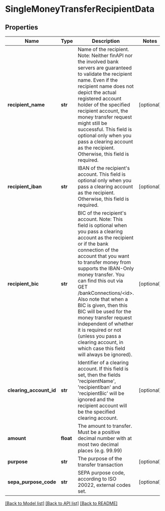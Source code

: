 # SingleMoneyTransferRecipientData

## Properties
Name | Type | Description | Notes
------------ | ------------- | ------------- | -------------
**recipient_name** | **str** | Name of the recipient. Note: Neither finAPI nor the involved bank servers are guaranteed to validate the recipient name. Even if the recipient name does not depict the actual registered account holder of the specified recipient account, the money transfer request might still be successful. This field is optional only when you pass a clearing account as the recipient. Otherwise, this field is required. | [optional] 
**recipient_iban** | **str** | IBAN of the recipient&#39;s account. This field is optional only when you pass a clearing account as the recipient. Otherwise, this field is required. | [optional] 
**recipient_bic** | **str** | BIC of the recipient&#39;s account. Note: This field is optional when you pass a clearing account as the recipient or if the bank connection of the account that you want to transfer money from supports the IBAN-Only money transfer. You can find this out via GET /bankConnections/&lt;id&gt;. Also note that when a BIC is given, then this BIC will be used for the money transfer request independent of whether it is required or not (unless you pass a clearing account, in which case this field will always be ignored). | [optional] 
**clearing_account_id** | **str** | Identifier of a clearing account. If this field is set, then the fields &#39;recipientName&#39;, &#39;recipientIban&#39; and &#39;recipientBic&#39; will be ignored and the recipient account will be the specified clearing account. | [optional] 
**amount** | **float** | The amount to transfer. Must be a positive decimal number with at most two decimal places (e.g. 99.99) | 
**purpose** | **str** | The purpose of the transfer transaction | [optional] 
**sepa_purpose_code** | **str** | SEPA purpose code, according to ISO 20022, external codes set. | [optional] 

[[Back to Model list]](../README.md#documentation-for-models) [[Back to API list]](../README.md#documentation-for-api-endpoints) [[Back to README]](../README.md)


